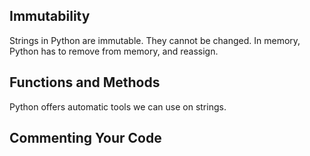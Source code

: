 
## Immutability

Strings in Python are immutable. They cannot be changed.
In memory, Python has to remove from memory, and reassign.


## Functions and Methods

Python offers automatic tools we can use on strings.
## Commenting Your Code
